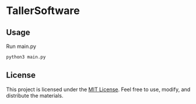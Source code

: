 # TallerSoftware

## Usage

Run main.py

```bash
python3 main.py
```

## License

This project is licensed under the [MIT License](LICENSE). Feel free to use, modify, and distribute the materials.
